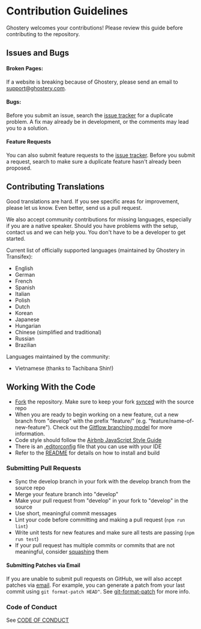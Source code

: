 # Contribution Guidelines

Ghostery welcomes your contributions! Please review this guide before contributing to the repository.

## Issues and Bugs

#### Broken Pages:

If a website is breaking because of Ghostery, please send an email to [support@ghostery.com](mailto:support@ghostery.com).

#### Bugs:

Before you submit an issue, search the [issue tracker](../../issues) for a duplicate problem. A fix may already be in development, or the comments may lead you to a solution.

#### Feature Requests

You can also submit feature requests to the [issue tracker](../../issues). Before you submit a request, search to make sure a duplicate feature hasn't already been proposed.

## Contributing Translations

Good translations are hard. If you see specific areas for improvement, please let us know. Even better, send us a pull request.

We also accept community contributions for missing languages, especially if you are a native speaker.
Should you have problems with the setup, contact us and we can help you. You don't have to be a developer to get started.

Current list of officially supported languages (maintained by Ghostery in Transifex):

+ English
+ German
+ French
+ Spanish
+ Italian
+ Polish
+ Dutch
+ Korean
+ Japanese
+ Hungarian
+ Chinese (simplified and traditional)
+ Russian
+ Brazilian

Languages maintained by the community:
* Vietnamese (thanks to Tachibana Shin!)

## Working With the Code

+ [Fork](https://help.github.com/articles/fork-a-repo/) the repository. Make sure to keep your fork [synced](https://help.github.com/articles/syncing-a-fork/) with the source repo
+ When you are ready to begin working on a new feature, cut a new branch from "develop" with the prefix "feature/" (e.g. "feature/name-of-new-feature"). Check out the [Gitflow branching model](https://www.atlassian.com/git/tutorials/comparing-workflows/gitflow-workflow) for more information.
+ Code style should follow the [Airbnb JavaScript Style Guide](https://github.com/airbnb/javascript)
+ There is an [.editorconfig](.editorconfig) file that you can use with your IDE
+ Refer to the [README](../../README.md) for details on how to install and build

### Submitting Pull Requests

+ Sync the develop branch in your fork with the develop branch from the source repo
+ Merge your feature branch into "develop"
+ Make your pull request from "develop" in your fork to "develop" in the source
+ Use short, meaningful commit messages
+ Lint your code before committing and making a pull request (`npm run lint`)
+ Write unit tests for new features and make sure all tests are passing (`npm run test`)
+ If your pull request has multiple commits or commits that are not meaningful, consider [squashing](https://git-scm.com/docs/git-rebase#_interactive_mode) them

#### Submitting Patches via Email

If you are unable to submit pull requests on GitHub, we will also accept patches via [email](mailto:info@ghostery.com). For example, you can generate a patch from your last commit using `git format-patch HEAD^`. See [git-format-patch](https://git-scm.com/docs/git-format-patch) for more info.

### Code of Conduct

See [CODE OF CONDUCT](CODE-OF-CONDUCT.md)
